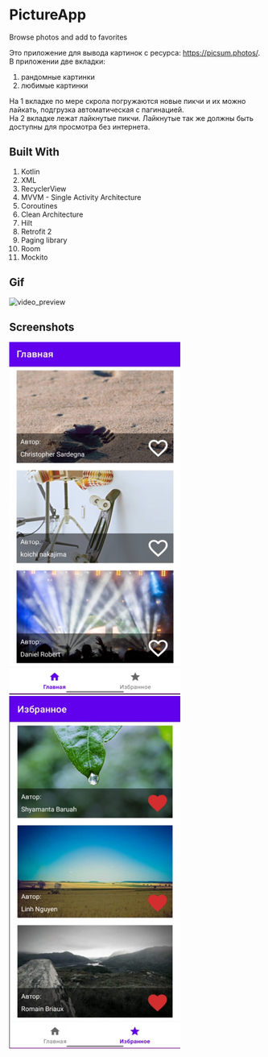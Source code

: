 # PictureApp
Browse photos and add to favorites

Это приложение для вывода картинок с ресурса: https://picsum.photos/. \
В приложении две вкладки:
1) рандомные картинки
2) любимые картинки
   
На 1 вкладке по мере скрола погружаются новые пикчи и их можно лайкать, подгрузка автоматическая с пагинацией.\
На 2 вкладке лежат лайкнутые пикчи. Лайкнутые так же должны быть доступны для просмотра без интернета.

## Built With
1. Kotlin
2. XML
3. RecyclerView
4. MVVM - Single Activity Architecture
5. Coroutines
6. Clean Architecture
7. Hilt
8. Retrofit 2
9. Paging library
10. Room
11. Mockito

## Gif
![video_preview](https://github.com/maximk0/PictureApp/assets/98814130/afa3f5fd-1fee-4c16-87a0-9c019c7254a3)

## Screenshots
<img src="preview/main_screen.png"  width="340" height="700"> <img src="preview/favorite_screen.png"  width="340" height="700">

